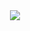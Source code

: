 <div style="text-align:center"><img src="{{site.url}}/images/File_038.jpeg" style="zoom:100%;" /></div>

